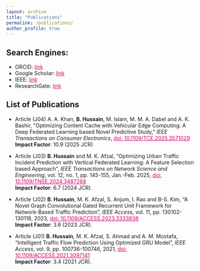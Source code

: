 ```yaml
---
layout: archive
title: "Publications"
permalink: /publications/
author_profile: true
---
```


## Search Engines:
- ORCID: <a href="https://orcid.org/0000-0001-7492-5725" style="color: #D5006D;">link</a><br />
- Google Scholar: <a href="https://scholar.google.com/citations?user=FNRaUhwAAAAJ&hl=en" style="color: #D5006D;">link</a><br />
- IEEE: <a href="https://ieeexplore.ieee.org/author/37088916405" style="color: #D5006D;">link</a><br />
- ResearchGate: <a href="https://www.researchgate.net/profile/Basharat-Hussain-6" style="color: #D5006D;">link</a><br />
 
## ​​List of Publications

* Article (J04) A. A. Khan, **B. Hussain**, M. Islam, M. M. A. Dabel and A. K. Bashir, "Optimizing Content Cache with Vehicular Edge Computing: A Deep Federated Learning based Novel Predictive Study," _IEEE Transactions on Consumer Electronics_, <a href="https://doi.org/10.1109/tce.2025.3571029" style="color: #D5006D;">doi: 10.1109/TCE.2025.3571029</a><br /> **Impact Factor**: 10.9 (2025 JCR)
 
* Article (J03) **B. Hussain** and M. K. Afzal, “Optimizing Urban Traffic Incident Prediction with Vertical Federated Learning: A Feature Selection based Approach”,  _IEEE Transactions on Network Science and Engineering_, vol. 12, no. 1, pp. 145-155, Jan.-Feb. 2025, <a href="https://doi.org/10.1109/tnse.2024.3487268" style="color: #D5006D;">doi: 10.1109/TNSE.2024.3487268</a><br /> **Impact Factor**: 6.7 (2024 JCR).

* Article (J02) **B. Hussain**, M. K. Afzal, S. Anjum, I. Rao and B-S. Kim, “A Novel Graph Convolutional Gated Recurrent Unit Framework for Network-Based Traffic Prediction”, _IEEE Access_, vol. 11, pp. 130102-130118, 2023, <a href="https://doi.org/10.1109/ACCESS.2023.3333938" style="color: #D5006D;">doi: 10.1109/ACCESS.2023.3333938</a><br /> **Impact Factor**: 3.6 (2023 JCR).

* Article (J01) **B. Hussain**, M. K. Afzal, S. Ahmad and A. M. Mostafa, “Intelligent Traffic Flow Prediction Using Optimized GRU Model”, _IEEE Access_, vol. 9, pp. 100736-100746, 2021, <a href="https://doi.org/10.1109/ACCESS.2021.3097141" style="color: #D5006D;">doi: 10.1109/ACCESS.2021.3097141</a><br /> **Impact Factor**: 3.4 (2021 JCR). 
